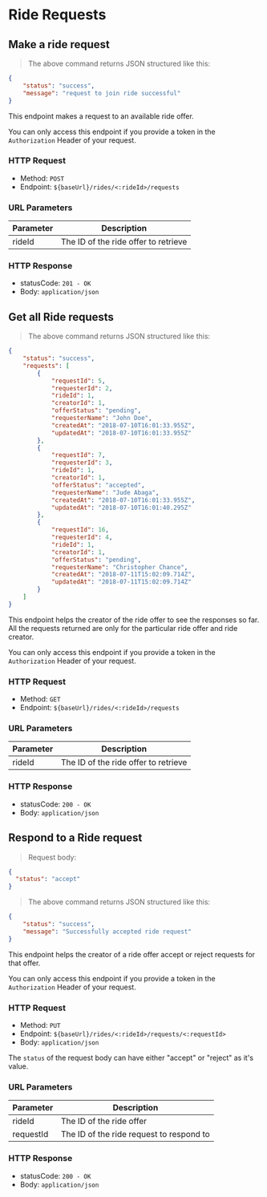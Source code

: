 # Ride Requests

## Make a ride request


> The above command returns JSON structured like this:

```json
{
	"status": "success",
	"message": "request to join ride successful"
}
```

This endpoint makes a request to an available ride offer.

<aside class="warning">You can only access this endpoint if you provide a token in the <code>Authorization</code> Header of your request.</aside>

### HTTP Request

* Method: `POST`
* Endpoint: `${baseUrl}/rides/<:rideId>/requests`

### URL Parameters

Parameter | Description
--------- | -----------
rideId    | The ID of the ride offer to retrieve

### HTTP Response

* statusCode: `201 - OK`
* Body: `application/json`

## Get all Ride requests


> The above command returns JSON structured like this:

```json
{
	"status": "success",
	"requests": [
		{
			"requestId": 5,
			"requesterId": 2,
			"rideId": 1,
			"creatorId": 1,
			"offerStatus": "pending",
			"requesterName": "John Doe",
			"createdAt": "2018-07-10T16:01:33.955Z",
			"updatedAt": "2018-07-10T16:01:33.955Z"
		},
		{
			"requestId": 7,
			"requesterId": 3,
			"rideId": 1,
			"creatorId": 1,
			"offerStatus": "accepted",
			"requesterName": "Jude Abaga",
			"createdAt": "2018-07-10T16:01:33.955Z",
			"updatedAt": "2018-07-10T16:01:40.295Z"
		},
		{
			"requestId": 16,
			"requesterId": 4,
			"rideId": 1,
			"creatorId": 1,
			"offerStatus": "pending",
			"requesterName": "Christopher Chance",
			"createdAt": "2018-07-11T15:02:09.714Z",
			"updatedAt": "2018-07-11T15:02:09.714Z"
		}
	]
}
```

This endpoint helps the creator of the ride offer to see the responses so far. All the requests
returned are only for the particular ride offer and ride creator.


<aside class="warning">You can only access this endpoint if you provide a token in the <code>Authorization</code> Header of your request.</aside>

### HTTP Request

* Method: `GET`
* Endpoint: `${baseUrl}/rides/<:rideId>/requests`

### URL Parameters

Parameter | Description
--------- | -----------
rideId    | The ID of the ride offer to retrieve

### HTTP Response

* statusCode: `200 - OK`
* Body: `application/json`

## Respond to a Ride request

> Request body:

```json
{
  "status": "accept"
}
```

> The above command returns JSON structured like this:

```json
{
	"status": "success",
	"message": "Successfully accepted ride request"
}
```

This endpoint helps the creator of a ride offer accept or reject requests for that offer.

<aside class="warning">You can only access this endpoint if you provide a token in the <code>Authorization</code> Header of your request.</aside>

### HTTP Request

* Method: `PUT`
* Endpoint: `${baseUrl}/rides/<:rideId>/requests/<:requestId>`
* Body: `application/json`

<aside class="notice">The <code>status</code> of the request body can have either "accept" or "reject" as it's value.</aside>

### URL Parameters

Parameter | Description
--------- | -----------
rideId    | The ID of the ride offer
requestId | The ID of the ride request to respond to

### HTTP Response

* statusCode: `200 - OK`
* Body: `application/json`
